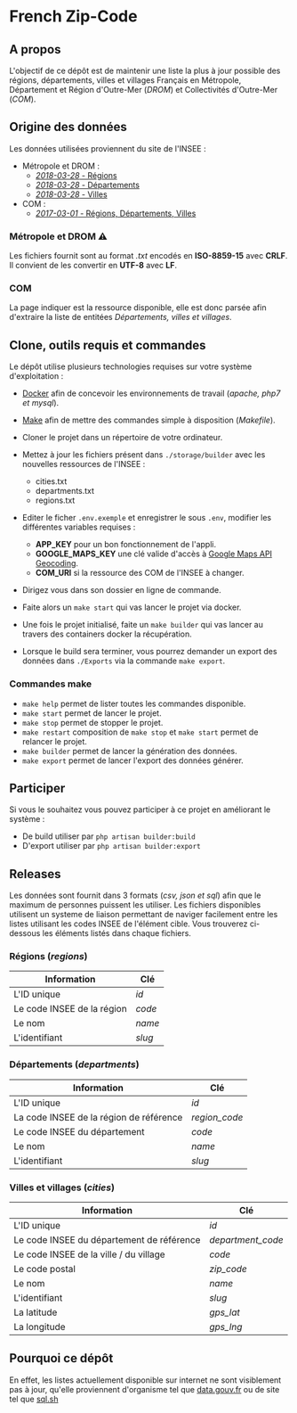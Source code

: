 # French Zip-Code

## A propos
L'objectif de ce dépôt est de maintenir une liste la plus à jour possible des régions, départements, villes et villages Français en Métropole, Département et Région d'Outre-Mer (_DROM_) et Collectivités d'Outre-Mer (_COM_).

## Origine des données
Les données utilisées proviennent du site de l'INSEE :
- Métropole et DROM :
  - [_2018-03-28_ - Régions](https://www.insee.fr/fr/information/3363419#titre-bloc-26)
  - [_2018-03-28_ - Départements](https://www.insee.fr/fr/information/3363419#titre-bloc-23)
  - [_2018-03-28_ - Villes](https://www.insee.fr/fr/information/3363419#titre-bloc-7)
- COM :
  - [_2017-03-01_ - Régions, Départements, Villes](https://www.insee.fr/fr/information/2028040)

### Métropole et DROM :warning:
Les fichiers fournit sont au format _.txt_ encodés en **ISO-8859-15** avec **CRLF**. Il convient de les convertir en **UTF-8** avec **LF**.

### COM
La page indiquer est la ressource disponible, elle est donc parsée afin d'extraire la liste de entitées _Départements, villes et villages_.

## Clone, outils requis et commandes
Le dépôt utilise plusieurs technologies requises sur votre système d'exploitation :
- [Docker](https://www.docker.com/) afin de concevoir les environnements de travail (_apache, php7 et mysql_).
- [Make](http://www.gnu.org/software/make/) afin de mettre des commandes simple à disposition (_Makefile_).

- Cloner le projet dans un répertoire de votre ordinateur.
- Mettez à jour les fichiers présent dans `./storage/builder` avec les nouvelles ressources de l'INSEE :
  - cities.txt
  - departments.txt
  - regions.txt
- Editer le ficher `.env.exemple` et enregistrer le sous `.env`, modifier les différentes variables requises :
  - **APP_KEY** pour un bon fonctionnement de l'appli.
  - **GOOGLE_MAPS_KEY** une clé valide d'accès à [Google Maps API Geocoding](https://developers.google.com/maps/documentation/geocoding/start?hl=fr).
  - **COM_URI** si la ressource des COM de l'INSEE à changer.
- Dirigez vous dans son dossier en ligne de commande.
- Faite alors un `make start` qui vas lancer le projet via docker.
- Une fois le projet initialisé, faite un `make builder` qui vas lancer au travers des containers docker la récupération.
- Lorsque le build sera terminer, vous pourrez demander un export des données dans `./Exports` via la commande `make export`.

### Commandes make
- `make help` permet de lister toutes les commandes disponible.
- `make start` permet de lancer le projet.
- `make stop` permet de stopper le projet.
- `make restart` composition de `make stop` et `make start` permet de relancer le projet.
- `make builder` permet de lancer la génération des données.
- `make export` permet de lancer l'export des données générer.

## Participer
Si vous le souhaitez vous pouvez participer à ce projet en améliorant le système :
- De build utiliser par `php artisan builder:build`
- D'export utiliser par `php artisan builder:export`

## Releases
Les données sont fournit dans 3 formats (_csv, json et sql_) afin que le maximum de personnes puissent les utiliser. Les fichiers disponibles utilisent un systeme de liaison permettant de naviger facilement entre les listes utilisant les codes INSEE de l'élément cible.
Vous trouverez ci-dessous les éléments listés dans chaque fichiers.

### Régions (_regions_)
| Information | Clé |
| ------------- | ------------- |
| L'ID unique | _id_ |
| Le code INSEE de la région | _code_ |
| Le nom | _name_ |
| L'identifiant | _slug_ |

### Départements (_departments_)
| Information | Clé |
| ------------- | ------------- |
| L'ID unique | _id_ |
| La code INSEE de la région de référence | _region_code_ |
| Le code INSEE du département | _code_ |
| Le nom | _name_ |
| L'identifiant | _slug_ |

### Villes et villages (_cities_)
| Information | Clé |
| ------------- | ------------- |
| L'ID unique | _id_ |
| Le code INSEE du département de référence | _department_code_ |
| Le code INSEE de la ville / du village | _code_ |
| Le code postal | _zip_code_ |
| Le nom | _name_ |
| L'identifiant | _slug_ |
| La latitude | _gps_lat_ |
| La longitude | _gps_lng_ |

## Pourquoi ce dépôt
En effet, les listes actuellement disponible sur internet ne sont visiblement pas à jour, qu'elle proviennent d'organisme tel que [data.gouv.fr](https://www.data.gouv.fr/fr/datasets/base-officielle-des-codes-postaux/) ou de site tel que [sql.sh](http://sql.sh/736-base-donnees-villes-francaises)
